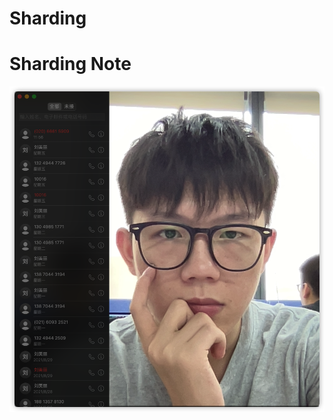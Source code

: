 # Sharding


# Sharding Note

![/iShot2021-09-06%2015.11.36.png](/iShot2021-09-06%2015.11.36.png)


